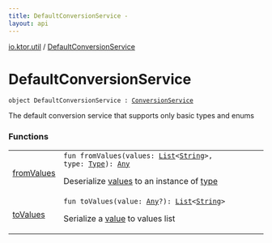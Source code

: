 ```yaml
---
title: DefaultConversionService - 
layout: api
---
```


<div class='api-docs-breadcrumbs'><a href="../index.html">io.ktor.util</a> / <a href="./index.html">DefaultConversionService</a></div>

# DefaultConversionService

<div class="signature"><code><span class="keyword">object </span><span class="identifier">DefaultConversionService</span>&nbsp;<span class="symbol">:</span>&nbsp;<a href="../-conversion-service/index.html"><span class="identifier">ConversionService</span></a></code></div>

The default conversion service that supports only basic types and enums

### Functions

<table class="api-docs-table">
<tbody>
<tr>
<td markdown="1">

<a href="from-values.html">fromValues</a>


</td>
<td markdown="1">
<div class="signature"><code><span class="keyword">fun </span><span class="identifier">fromValues</span><span class="symbol">(</span><span class="parameterName" id="io.ktor.util.DefaultConversionService$fromValues(kotlin.collections.List((kotlin.String)), java.lang.reflect.Type)/values">values</span><span class="symbol">:</span>&nbsp;<a href="https://kotlinlang.org/api/latest/jvm/stdlib/kotlin.collections/-list/index.html"><span class="identifier">List</span></a><span class="symbol">&lt;</span><a href="https://kotlinlang.org/api/latest/jvm/stdlib/kotlin/-string/index.html"><span class="identifier">String</span></a><span class="symbol">&gt;</span><span class="symbol">, </span><span class="parameterName" id="io.ktor.util.DefaultConversionService$fromValues(kotlin.collections.List((kotlin.String)), java.lang.reflect.Type)/type">type</span><span class="symbol">:</span>&nbsp;<a href="http://docs.oracle.com/javase/6/docs/api/java/lang/reflect/Type.html"><span class="identifier">Type</span></a><span class="symbol">)</span><span class="symbol">: </span><a href="https://kotlinlang.org/api/latest/jvm/stdlib/kotlin/-any/index.html"><span class="identifier">Any</span></a></code></div>

Deserialize <a href="from-values.html#io.ktor.util.DefaultConversionService$fromValues(kotlin.collections.List((kotlin.String)), java.lang.reflect.Type)/values">values</a> to an instance of <a href="from-values.html#io.ktor.util.DefaultConversionService$fromValues(kotlin.collections.List((kotlin.String)), java.lang.reflect.Type)/type">type</a>


</td>
</tr>
<tr>
<td markdown="1">

<a href="to-values.html">toValues</a>


</td>
<td markdown="1">
<div class="signature"><code><span class="keyword">fun </span><span class="identifier">toValues</span><span class="symbol">(</span><span class="parameterName" id="io.ktor.util.DefaultConversionService$toValues(kotlin.Any)/value">value</span><span class="symbol">:</span>&nbsp;<a href="https://kotlinlang.org/api/latest/jvm/stdlib/kotlin/-any/index.html"><span class="identifier">Any</span></a><span class="symbol">?</span><span class="symbol">)</span><span class="symbol">: </span><a href="https://kotlinlang.org/api/latest/jvm/stdlib/kotlin.collections/-list/index.html"><span class="identifier">List</span></a><span class="symbol">&lt;</span><a href="https://kotlinlang.org/api/latest/jvm/stdlib/kotlin/-string/index.html"><span class="identifier">String</span></a><span class="symbol">&gt;</span></code></div>

Serialize a <a href="to-values.html#io.ktor.util.DefaultConversionService$toValues(kotlin.Any)/value">value</a> to values list


</td>
</tr>
</tbody>
</table>
